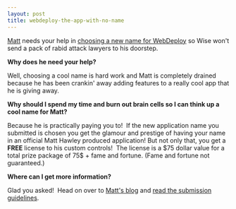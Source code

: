```yaml
---
layout: post
title: webdeploy-the-app-with-no-name
---
```

[Matt](http://weblogs.asp.net/mhawley) needs your help in [choosing a
new name for
WebDeploy](http://weblogs.asp.net/mhawley/archive/2004/08/05/209235.aspx)
so Wise won't send a pack of rabid attack lawyers to his doorstep. 

**Why does he need your help?**

Well, choosing a cool name is hard work and Matt is completely drained
because he has been crankin' away adding features to a really cool app
that he is giving away.

**Why should I spend my time and burn out brain cells so I can think up
a cool name for Matt?**

Because he is practically paying you to!  If the new application name
you submitted is chosen you get the glamour and prestige of having your
name in an official Matt Hawley produced application! But not only that,
you get a **FREE** license to his custom controls!  The license is a
\$75 dollar value for a total prize package of 75\$ + fame and fortune.
(Fame and fortune not guaranteed.)

**Where can I get more information?**

Glad you asked!  Head on over to [Matt's
blog](http://weblogs.asp.net/mhawley) and [read the submission
guidelines](http://weblogs.asp.net/mhawley/archive/2004/08/05/209235.aspx).

